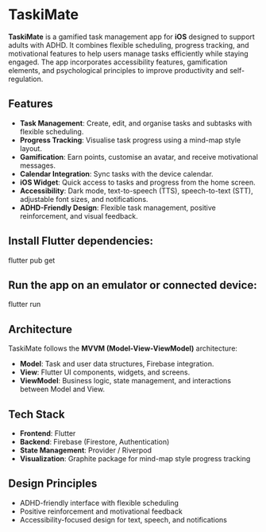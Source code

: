# TaskiMate

**TaskiMate** is a gamified task management app for **iOS** designed to support adults with ADHD. It combines flexible scheduling, progress tracking, and motivational features to help users manage tasks efficiently while staying engaged. The app incorporates accessibility features, gamification elements, and psychological principles to improve productivity and self-regulation.

## Features

- **Task Management**: Create, edit, and organise tasks and subtasks with flexible scheduling.  
- **Progress Tracking**: Visualise task progress using a mind-map style layout.  
- **Gamification**: Earn points, customise an avatar, and receive motivational messages.  
- **Calendar Integration**: Sync tasks with the device calendar.  
- **iOS Widget**: Quick access to tasks and progress from the home screen.  
- **Accessibility**: Dark mode, text-to-speech (TTS), speech-to-text (STT), adjustable font sizes, and notifications.  
- **ADHD-Friendly Design**: Flexible task management, positive reinforcement, and visual feedback.


## Install Flutter dependencies:
flutter pub get

## Run the app on an emulator or connected device:
flutter run


## Architecture

TaskiMate follows the **MVVM (Model-View-ViewModel)** architecture:

- **Model**: Task and user data structures, Firebase integration.  
- **View**: Flutter UI components, widgets, and screens.  
- **ViewModel**: Business logic, state management, and interactions between Model and View.  

## Tech Stack

- **Frontend**: Flutter  
- **Backend**: Firebase (Firestore, Authentication)  
- **State Management**: Provider / Riverpod  
- **Visualization**: Graphite package for mind-map style progress tracking  

## Design Principles

- ADHD-friendly interface with flexible scheduling  
- Positive reinforcement and motivational feedback  
- Accessibility-focused design for text, speech, and notifications  
